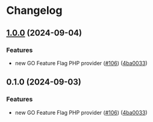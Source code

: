 # Changelog

## [1.0.0](https://github.com/open-feature/php-sdk-contrib/compare/open-feature/go-feature-flag-provider-v1.0.0...open-feature/go-feature-flag-provider-1.0.0) (2024-09-04)


### Features

* new GO Feature Flag PHP provider ([#106](https://github.com/open-feature/php-sdk-contrib/issues/106)) ([4ba0033](https://github.com/open-feature/php-sdk-contrib/commit/4ba0033dd08a2f9f2ab02ebd49b7b6e03d11eb79))

## 0.1.0 (2024-09-03)


### Features

* new GO Feature Flag PHP provider ([#106](https://github.com/open-feature/php-sdk-contrib/issues/106)) ([4ba0033](https://github.com/open-feature/php-sdk-contrib/commit/4ba0033dd08a2f9f2ab02ebd49b7b6e03d11eb79))
